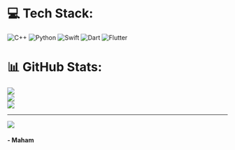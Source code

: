 
# 💻 Tech Stack:
![C++](https://img.shields.io/badge/c++-%2300599C.svg?style=for-the-badge&logo=c%2B%2B&logoColor=white) ![Python](https://img.shields.io/badge/python-3670A0?style=for-the-badge&logo=python&logoColor=ffdd54) ![Swift](https://img.shields.io/badge/swift-F54A2A?style=for-the-badge&logo=swift&logoColor=white) ![Dart](https://img.shields.io/badge/dart-%230175C2.svg?style=for-the-badge&logo=dart&logoColor=white) ![Flutter](https://img.shields.io/badge/Flutter-%2302569B.svg?style=for-the-badge&logo=Flutter&logoColor=white)
# 📊 GitHub Stats:
![](https://github-readme-stats.vercel.app/api?username=mahaamimran&theme=dark&hide_border=true&include_all_commits=true&count_private=true)<br/>
![](https://github-readme-streak-stats.herokuapp.com/?user=mahaamimran&theme=dark&hide_border=true)<br/>
![](https://github-readme-stats.vercel.app/api/top-langs/?username=mahaamimran&theme=dark&hide_border=true&include_all_commits=true&count_private=true&layout=compact)

---
[![](https://visitcount.itsvg.in/api?id=mahaamimran&icon=0&color=0)](https://visitcount.itsvg.in)

#### - Maham
